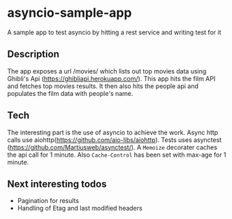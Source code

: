 # asyncio-sample-app
A sample app to test asyncio by hitting a rest service and writing test for it

## Description
The app exposes a url /movies/ which lists out top movies data using Ghibli's Api (https://ghibliapi.herokuapp.com/).
This app hits the film API and fetches top movies results. It then also hits the people api and populates the film data with people's name.

## Tech
The interesting part is the use of asyncio to achieve the work. Async http calls use aiohttp(https://github.com/aio-libs/aiohttp).
Tests uses asynctest (https://github.com/Martiusweb/asynctest/). 
A `Memoize` decorater caches the api call for 1 minute. Also `Cache-Control` has been set with max-age for 1 minute.

## Next interesting todos
- Pagination for results
- Handling of Etag and last modified headers
